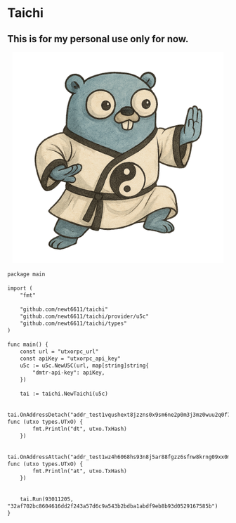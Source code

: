 # Taichi

## This is for my personal use only for now.

<div align="center">
    <img src="./assets/logo.png" alt="taichi logo" width="480">
</div>

```
package main

import (
	"fmt"

	"github.com/newt6611/taichi"
	"github.com/newt6611/taichi/provider/u5c"
	"github.com/newt6611/taichi/types"
)

func main() {
	const url = "utxorpc_url"
	const apiKey = "utxorpc_api_key"
	u5c := u5c.NewU5C(url, map[string]string{
		"dmtr-api-key": apiKey,
	})

	tai := taichi.NewTaichi(u5c)

	tai.OnAddressDetach("addr_test1vqushext8jzzns0x9sm6ne2p0m3j3mz0wuu2q0f7hggxjscggvd5t", func (utxo types.UTxO) {
		fmt.Println("dt", utxo.TxHash)
	})

	tai.OnAddressAttach("addr_test1wz4h6068hs93n8j5ar88fgzz6sfnw8krng09xx0mmf36m8c7j9yap", func (utxo types.UTxO) {
		fmt.Println("at", utxo.TxHash)
	})


	tai.Run(93011205, "32af702bc8604616dd2f243a57d6c9a543b2bdba1abdf9eb8b93d0529167585b")
}
```
